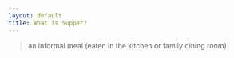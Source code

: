 ```yaml
---
layout: default
title: What is Supper?
---
```


>an informal meal (eaten in the kitchen or family dining room)

